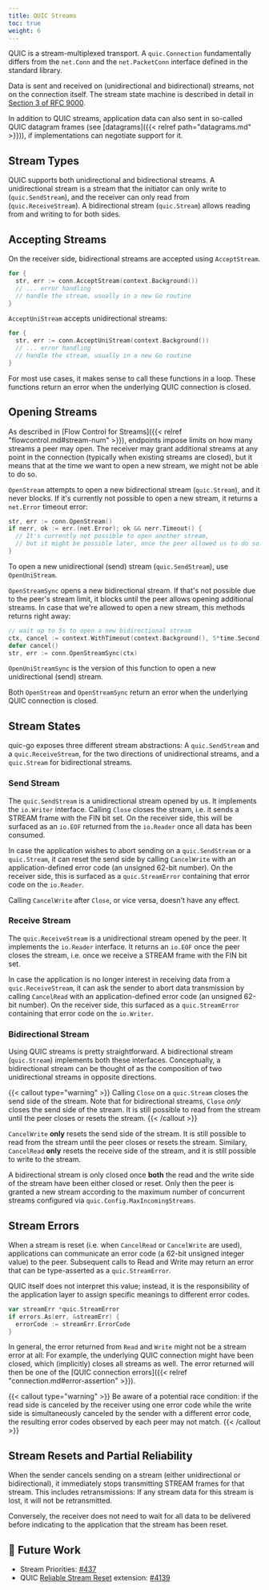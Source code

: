 ```yaml
---
title: QUIC Streams
toc: true
weight: 6
---
```


QUIC is a stream-multiplexed transport. A `quic.Connection` fundamentally differs from the `net.Conn` and the `net.PacketConn` interface defined in the standard library.

Data is sent and received on (unidirectional and bidirectional) streams, not on the connection itself. The stream state machine is described in detail in [Section 3 of RFC 9000](https://datatracker.ietf.org/doc/html/rfc9000#section-3).

In addition to QUIC streams, application data can also sent in so-called QUIC datagram frames (see [datagrams]({{< relref path="datagrams.md" >}})), if implementations can negotiate support for it.


## Stream Types

QUIC supports both unidirectional and bidirectional streams. A unidirectional stream is a stream that the initiator can only write to (`quic.SendStream`), and the receiver can only read from (`quic.ReceiveStream`). A bidirectional stream (`quic.Stream`) allows reading from and writing to for both sides.


## Accepting Streams

On the receiver side, bidirectional streams are accepted using `AcceptStream`. 

```go
for {
  str, err := conn.AcceptStream(context.Background())
  // ... error handling
  // handle the stream, usually in a new Go routine
}
```

`AcceptUniStream` accepts unidirectional streams:

```go
for {
  str, err := conn.AcceptUniStream(context.Background())
  // ... error handling
  // handle the stream, usually in a new Go routine
}
```

For most use cases, it makes sense to call these functions in a loop.
These functions return an error when the underlying QUIC connection is closed.


## Opening Streams

As described in [Flow Control for Streams]({{< relref "flowcontrol.md#stream-num" >}}), endpoints impose limits on how many streams a peer may open. The receiver may grant additional streams at any point in the connection (typically when existing streams are closed), but it means that at the time we want to open a new stream, we might not be able to do so.

`OpenStream` attempts to open a new bidirectional stream  (`quic.Stream`), and it never blocks. If it's currently not possible to open a new stream, it returns a `net.Error` timeout error:

```go
str, err := conn.OpenStream()
if nerr, ok := err.(net.Error); ok && nerr.Timeout() {
  // It's currently not possible to open another stream,
  // but it might be possible later, once the peer allowed us to do so.
}
```

To open a new unidirectional (send) stream (`quic.SendStream`), use `OpenUniStream`.

`OpenStreamSync` opens a new bidirectional stream. If that's not possible due to the peer's stream limit, it blocks until the peer allows opening additional streams. In case that we're allowed to open a new stream, this methods returns right away:

```go
// wait up to 5s to open a new bidirectional stream
ctx, cancel := context.WithTimeout(context.Background(), 5*time.Second)
defer cancel()
str, err := conn.OpenStreamSync(ctx)
```

`OpenUniStreamSync` is the version of this function to open a new unidirectional (send) stream.

Both `OpenStream` and `OpenStreamSync` return an error when the underlying QUIC connection is closed.


## Stream States

quic-go exposes three different stream abstractions: A `quic.SendStream` and a `quic.ReceiveStream`, for the two directions of unidirectional streams, and a `quic.Stream` for bidirectional streams.


### Send Stream

The `quic.SendStream` is a unidirectional stream opened by us. It implements the `io.Writer` interface. Calling `Close` closes the stream, i.e. it sends a STREAM frame with the FIN bit set. On the receiver side, this will be surfaced as an `io.EOF` returned from the `io.Reader` once all data has been consumed. 

In case the application wishes to abort sending on a `quic.SendStream` or a `quic.Stream`, it can reset the send side by calling `CancelWrite` with an application-defined error code (an unsigned 62-bit number). On the receiver side, this is surfaced as a `quic.StreamError` containing that error code on the `io.Reader`.

Calling `CancelWrite` after `Close`, or vice versa, doesn't have any effect.


### Receive Stream

The `quic.ReceiveStream` is a unidirectional stream opened by the peer. It implements the `io.Reader` interface. It returns an `io.EOF` once the peer closes the stream, i.e. once we receive a STREAM frame with the FIN bit set.

In case the application is no longer interest in receiving data from a `quic.ReceiveStream`, it can ask the sender to abort data transmission by calling `CancelRead` with an application-defined error code (an unsigned 62-bit number). On the receiver side, this surfaced as a `quic.StreamError` containing that error code on the `io.Writer`. 


### Bidirectional Stream

Using QUIC streams is pretty straightforward. A bidirectional stream (`quic.Stream`) implements both these interfaces. Conceptually, a bidirectional stream can be thought of as the composition of two unidirectional streams in opposite directions.

{{< callout type="warning" >}}
  Calling `Close` on a `quic.Stream` closes the send side of the stream. Note that for bidirectional streams, `Close` _only_ closes the send side of the stream. It is still possible to read from the stream until the peer closes or resets the stream.
{{< /callout >}}

`CancelWrite` **only** resets the send side of the stream. It is still possible to read from the stream until the peer closes or resets the stream. Similary, `CancelRead` **only** resets the receive side of the stream, and it is still possible to write to the stream.

A bidirectional stream is only closed once **both** the read and the write side of the stream have been either closed or reset. Only then the peer is granted a new stream according to the maximum number of concurrent streams configured via `quic.Config.MaxIncomingStreams`.


## Stream Errors

When a stream is reset (i.e. when `CancelRead` or `CancelWrite` are used), applications can communicate an error code (a 62-bit unsigned integer value) to the peer. Subsequent calls to Read and Write may return an error that can be type-asserted as a `quic.StreamError`.

QUIC itself does not interpret this value; instead, it is the responsibility of the application layer to assign specific meanings to different error codes. 

```go
var streamErr *quic.StreamError
if errors.As(err, &streamErr) {
  errorCode := streamErr.ErrorCode
}
```

In general, the error returned from `Read` and `Write` might not be a stream error at all: For example, the underlying QUIC connection might have been closed, which (implicitly) closes all streams as well. The error returned will then be one of the [QUIC connection errors]({{< relref "connection.md#error-assertion" >}}).


{{< callout type="warning" >}}
  Be aware of a potential race condition: if the read side is canceled by the receiver using one error code while the write side is simultaneously canceled by the sender with a different error code, the resulting error codes observed by each peer may not match.
{{< /callout >}}


## Stream Resets and Partial Reliability

When the sender cancels sending on a stream (either unidirectional or bidirectional), it immediately stops transmitting STREAM frames for that stream. This includes retransmissions: If any stream data for this stream is lost, it will not be retransmitted.

Conversely, the receiver does not need to wait for all data to be delivered before indicating to the application that the stream has been reset.


## 📝 Future Work

* Stream Priorities: [#437](https://github.com/quic-go/quic-go/issues/437)
* QUIC [Reliable Stream Reset](https://datatracker.ietf.org/doc/draft-ietf-quic-reliable-stream-reset/) extension: [#4139](https://github.com/quic-go/quic-go/issues/4139)
